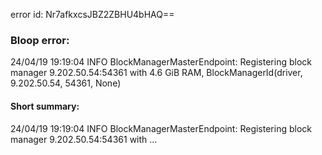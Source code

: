 error id: Nr7afkxcsJBZ2ZBHU4bHAQ==
### Bloop error:

24/04/19 19:19:04 INFO BlockManagerMasterEndpoint: Registering block manager 9.202.50.54:54361 with 4.6 GiB RAM, BlockManagerId(driver, 9.202.50.54, 54361, None)
#### Short summary: 

24/04/19 19:19:04 INFO BlockManagerMasterEndpoint: Registering block manager 9.202.50.54:54361 with ...